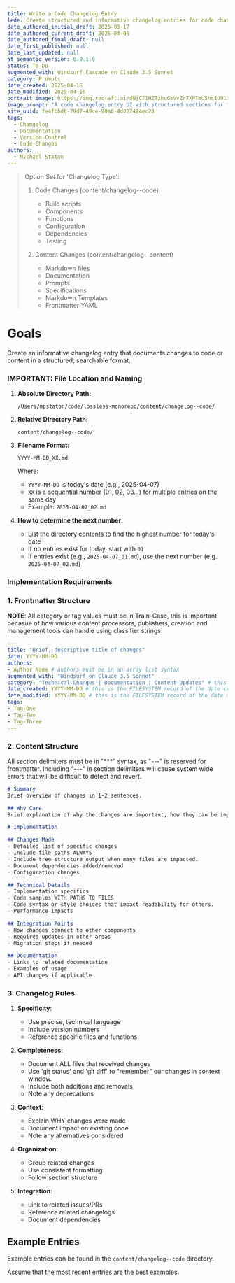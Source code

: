 ```yaml
---
title: Write a Code Changelog Entry
lede: Create structured and informative changelog entries for code changes
date_authored_initial_draft: 2025-03-17
date_authored_current_draft: 2025-04-06
date_authored_final_draft: null
date_first_published: null
date_last_updated: null
at_semantic_version: 0.0.1.0
status: To-Do
augmented_with: Windsurf Cascade on Claude 3.5 Sonnet
category: Prompts
date_created: 2025-04-16
date_modified: 2025-04-16
portrait_image: https://img.recraft.ai/dNjC71HZTzhuGsVvZr7XPTmU5hs1U913AIyJ2qzKBBU/rs:fit:1024:2048:0/raw:1/plain/abs://external/images/cce8391e-96bf-4f25-aee5-1cf825546b78
image_prompt: "A code changelog entry UI with structured sections for features, fixes, and improvements. Visuals include version tags, code snippets, and a collaborative editing space, symbolizing organized code history tracking."
site_uuid: fe4fbbd8-79d7-49ce-90a0-4d027424ec28
tags:
  - Changelog
  - Documentation
  - Version-Control
  - Code-Changes
authors:
  - Michael Staton
---
```


> Option Set for 'Changelog Type':
> 1. Code Changes (content/changelog--code)
>    - Build scripts
>    - Components
>    - Functions
>    - Configuration
>    - Dependencies
>    - Testing
>
> 2. Content Changes (content/changelog--content)
>    - Markdown files
>    - Documentation
>    - Prompts
>    - Specifications
>    - Markdown Templates
>    - Frontmatter YAML

# Goals
Create an informative changelog entry that documents changes to code or content in a structured, searchable format.

### IMPORTANT: File Location and Naming
1. **Absolute Directory Path:**
   ```
   /Users/mpstaton/code/lossless-monorepo/content/changelog--code/
   ```

2. **Relative Directory Path:**
   ```
   content/changelog--code/
   ```

3. **Filename Format:**
   ```
   YYYY-MM-DD_XX.md
   ```
   Where:
   - `YYYY-MM-DD` is today's date (e.g., 2025-04-07)
   - `XX` is a sequential number (01, 02, 03...) for multiple entries on the same day
   - Example: `2025-04-07_02.md`

4. **How to determine the next number:**
   - List the directory contents to find the highest number for today's date
   - If no entries exist for today, start with `01`
   - If entries exist (e.g., `2025-04-07_01.md`), use the next number (e.g., `2025-04-07_02.md`)

### Implementation Requirements

### 1. Frontmatter Structure

**NOTE**: All category or tag values must be in Train-Case, this is important becasue of how various content processors, publishers, creation and management tools can handle using classifier strings.  

```yaml
---
title: "Brief, descriptive title of changes"
date: YYYY-MM-DD
authors: 
- Author Name # authors must be in an array list syntax
augmented_with: "Windsurf on Claude 3.5 Sonnet"
category: "Technical-Changes | Documentation | Content-Updates" # this is the CATEGORY of the change.
date_created: YYYY-MM-DD # this is the FILESYSTEM record of the date created
date_modified: YYYY-MM-DD # this is the FILESYSTEM record of the date modified
tags: 
- Tag-One
- Tag-Two
- Tag-Three
---
```

### 2. Content Structure

All section delimiters must be in "***" syntax, as "---" is reserved for frontmatter. Including "---" in section delimiters will cause system wide errors that will be difficult to detect and revert.

```markdown
# Summary
Brief overview of changes in 1-2 sentences.

## Why Care
Brief explanation of why the changes are important, how they can be impactful, and why any reader should care.  

# Implementation

## Changes Made
- Detailed list of specific changes
- Include file paths ALWAYS
- Include tree structure output when many files are impacted. 
- Document dependencies added/removed
- Configuration changes

## Technical Details
- Implementation specifics
- Code samples WITH PATHS TO FILES
- Code syntax or style choices that impact readability for others. 
- Performance impacts

## Integration Points
- How changes connect to other components
- Required updates in other areas
- Migration steps if needed

## Documentation
- Links to related documentation
- Examples of usage
- API changes if applicable
```

### 3. Changelog Rules

1. **Specificity**:
   - Use precise, technical language
   - Include version numbers
   - Reference specific files and functions

2. **Completeness**:
   - Document ALL files that received changes
   - Use 'git status' and 'git diff' to "remember" our changes in context window. 
   - Include both additions and removals
   - Note any deprecations

3. **Context**:
   - Explain WHY changes were made
   - Document impact on existing code
   - Note any alternatives considered

4. **Organization**:
   - Group related changes
   - Use consistent formatting
   - Follow section structure

5. **Integration**:
   - Link to related issues/PRs
   - Reference related changelogs
   - Document dependencies

## Example Entries

Example entries can be found in the 
`content/changelog--code` directory.  

Assume that the most recent entries are the best examples.
